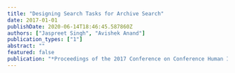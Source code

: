 ```yaml
---
title: "Designing Search Tasks for Archive Search"
date: 2017-01-01
publishDate: 2020-06-14T18:46:45.587860Z
authors: ["Jaspreet Singh", "Avishek Anand"]
publication_types: ["1"]
abstract: ""
featured: false
publication: "*Proceedings of the 2017 Conference on Conference Human Information Interaction and Retrieval*"
---
```


